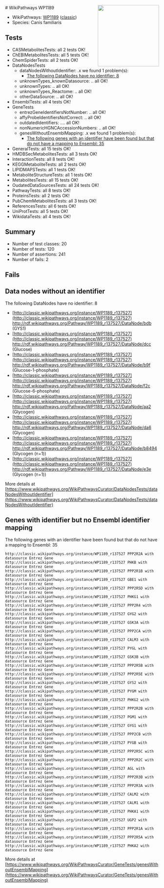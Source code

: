 <img style="float: right; width: 200px" src="https://upload.wikimedia.org/wikipedia/commons/thumb/8/83/Wplogo_with_text_500.png/640px-Wplogo_with_text_500.png" />
# WikiPathways WP1189

* WikiPathways: [WP1189](https://wikipathways.org/pathways/WP1189) ([classic](https://classic.wikipathways.org/instance/WP1189))
* Species: Canis familiaris
## Tests
* CASMetabolitesTests: all 2 tests OK!
* ChEBIMetabolitesTests: all 5 tests OK!
* ChemSpiderTests: all 2 tests OK!
* DataNodesTests
    * dataNodesWithoutIdentifier: .x we found 1 problem(s):
        * [The following DataNodes have no identifier: 8](#d2d32fa7)
    * unknownTypes_knownDatasource: .. all OK!
    * unknownTypes: .. all OK!
    * unknownTypes_Reactome: .. all OK!
    * otherDataSource: .. all OK!
* EnsemblTests: all 4 tests OK!
* GeneTests
    * entrezGeneIdentifiersNotNumber: .. all OK!
    * affyProbeIdentifiersNotCorrect: .. all OK!
    * outdatedIdentifiers: .... all OK!
    * nonNumericHGNCAccessionNumbers: .. all OK!
    * genesWithoutEnsemblMapping: .x we found 1 problem(s):
        * [The following genes with an identifier have been found but that do not have a mapping to Ensembl: 35](#c4e54350)
* GeneralTests: all 15 tests OK!
* HMDBSecMetabolitesTests: all 3 tests OK!
* InteractionTests: all 8 tests OK!
* KEGGMetaboliteTests: all 2 tests OK!
* LIPIDMAPSTests: all 1 tests OK!
* MetaboliteStructureTests: all 1 tests OK!
* MetabolitesTests: all 15 tests OK!
* OudatedDataSourcesTests: all 24 tests OK!
* PathwayTests: all 8 tests OK!
* ProteinsTests: all 2 tests OK!
* PubChemMetabolitesTests: all 3 tests OK!
* ReferencesTests: all 6 tests OK!
* UniProtTests: all 5 tests OK!
* WikidataTests: all 4 tests OK!


## Summary

* Number of test classes: 20
* Number of tests: 120
* Number of assertions: 241
* Number of fails: 2

## Fails

<a name="d2d32fa7" />

## Data nodes without an identifier

The following DataNodes have no identifier: 8

* [http://classic.wikipathways.org/instance/WP1189_r137527](http://classic.wikipathways.org/instance/WP1189_r137527) http://rdf.wikipathways.org/Pathway/WP1189_r137527/DataNode/bdb (GYS1)
* [http://classic.wikipathways.org/instance/WP1189_r137527](http://classic.wikipathways.org/instance/WP1189_r137527) http://rdf.wikipathways.org/Pathway/WP1189_r137527/DataNode/dcc (Glucose)
* [http://classic.wikipathways.org/instance/WP1189_r137527](http://classic.wikipathways.org/instance/WP1189_r137527) http://rdf.wikipathways.org/Pathway/WP1189_r137527/DataNode/b9f (Glucose-1-phosphate)
* [http://classic.wikipathways.org/instance/WP1189_r137527](http://classic.wikipathways.org/instance/WP1189_r137527) http://rdf.wikipathways.org/Pathway/WP1189_r137527/DataNode/f2c (Glucose-6-phosphate)
* [http://classic.wikipathways.org/instance/WP1189_r137527](http://classic.wikipathways.org/instance/WP1189_r137527) http://rdf.wikipathways.org/Pathway/WP1189_r137527/DataNode/aa2 (Glycogen)
* [http://classic.wikipathways.org/instance/WP1189_r137527](http://classic.wikipathways.org/instance/WP1189_r137527) http://rdf.wikipathways.org/Pathway/WP1189_r137527/DataNode/da6 (Glycogen)
* [http://classic.wikipathways.org/instance/WP1189_r137527](http://classic.wikipathways.org/instance/WP1189_r137527) http://rdf.wikipathways.org/Pathway/WP1189_r137527/DataNode/b8494 (Glycogen (n+1))
* [http://classic.wikipathways.org/instance/WP1189_r137527](http://classic.wikipathways.org/instance/WP1189_r137527) http://rdf.wikipathways.org/Pathway/WP1189_r137527/DataNode/e3e (Glycogen (n+1))


More details at [https://www.wikipathways.org/WikiPathwaysCurator/DataNodesTests/dataNodesWithoutIdentifier](https://www.wikipathways.org/WikiPathwaysCurator/DataNodesTests/dataNodesWithoutIdentifier)

<a name="c4e54350" />

## Genes with identifier but no Ensembl identifier mapping

The following genes with an identifier have been found but that do not have a mapping to Ensembl: 35
```
http://classic.wikipathways.org/instance/WP1189_r137527 PPP2R2A with datasource Entrez Gene
http://classic.wikipathways.org/instance/WP1189_r137527 PHKB with datasource Entrez Gene
http://classic.wikipathways.org/instance/WP1189_r137527 PPP2R1B with datasource Entrez Gene
http://classic.wikipathways.org/instance/WP1189_r137527 GBE1 with datasource Entrez Gene
http://classic.wikipathways.org/instance/WP1189_r137527 PPP2R5D with datasource Entrez Gene
http://classic.wikipathways.org/instance/WP1189_r137527 PHKG1 with datasource Entrez Gene
http://classic.wikipathways.org/instance/WP1189_r137527 PPP2R4 with datasource Entrez Gene
http://classic.wikipathways.org/instance/WP1189_r137527 GYG2 with datasource Entrez Gene
http://classic.wikipathways.org/instance/WP1189_r137527 GSK3A with datasource Entrez Gene
http://classic.wikipathways.org/instance/WP1189_r137527 PPP2CA with datasource Entrez Gene
http://classic.wikipathways.org/instance/WP1189_r137527 CALM3 with datasource Entrez Gene
http://classic.wikipathways.org/instance/WP1189_r137527 PYGL with datasource Entrez Gene
http://classic.wikipathways.org/instance/WP1189_r137527 GSK3B with datasource Entrez Gene
http://classic.wikipathways.org/instance/WP1189_r137527 PPP2R5B with datasource Entrez Gene
http://classic.wikipathways.org/instance/WP1189_r137527 PPP2R5E with datasource Entrez Gene
http://classic.wikipathways.org/instance/WP1189_r137527 GYS2 with datasource Entrez Gene
http://classic.wikipathways.org/instance/WP1189_r137527 PYGM with datasource Entrez Gene
http://classic.wikipathways.org/instance/WP1189_r137527 PHKG2 with datasource Entrez Gene
http://classic.wikipathways.org/instance/WP1189_r137527 PPP2R2B with datasource Entrez Gene
http://classic.wikipathways.org/instance/WP1189_r137527 PGM1 with datasource Entrez Gene
http://classic.wikipathways.org/instance/WP1189_r137527 GYG1 with datasource Entrez Gene
http://classic.wikipathways.org/instance/WP1189_r137527 PPP2CB with datasource Entrez Gene
http://classic.wikipathways.org/instance/WP1189_r137527 PYGB with datasource Entrez Gene
http://classic.wikipathways.org/instance/WP1189_r137527 PPP2R5C with datasource Entrez Gene
http://classic.wikipathways.org/instance/WP1189_r137527 PPP2R2C with datasource Entrez Gene
http://classic.wikipathways.org/instance/WP1189_r137527 AGL with datasource Entrez Gene
http://classic.wikipathways.org/instance/WP1189_r137527 PPP2R3B with datasource Entrez Gene
http://classic.wikipathways.org/instance/WP1189_r137527 PPP2R3A with datasource Entrez Gene
http://classic.wikipathways.org/instance/WP1189_r137527 CALM2 with datasource Entrez Gene
http://classic.wikipathways.org/instance/WP1189_r137527 CALM1 with datasource Entrez Gene
http://classic.wikipathways.org/instance/WP1189_r137527 PHKA1 with datasource Entrez Gene
http://classic.wikipathways.org/instance/WP1189_r137527 UGP2 with datasource Entrez Gene
http://classic.wikipathways.org/instance/WP1189_r137527 PPP2R1A with datasource Entrez Gene
http://classic.wikipathways.org/instance/WP1189_r137527 PPP2R5A with datasource Entrez Gene
http://classic.wikipathways.org/instance/WP1189_r137527 PHKA2 with datasource Entrez Gene
```

More details at [https://www.wikipathways.org/WikiPathwaysCurator/GeneTests/genesWithoutEnsemblMapping](https://www.wikipathways.org/WikiPathwaysCurator/GeneTests/genesWithoutEnsemblMapping)

